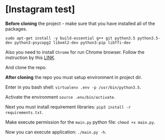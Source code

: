 # [Instagram test] #

**Before cloning** the project - make sure that you have installed all of the packages.

`sudo apt-get install -y build-essential g++ git python3.5 python3.5-dev python3-psycopg2 libxml2-dev python3-pip libffi-dev`

Also you need to install `Chrome` for run Chrome browser. Follow the instruction by this [LINK](https://askubuntu.com/questions/79280/how-to-install-chrome-browser-properly-via-command-line).

And clone the repo.

**After cloning** the repo you must setup environment in project dir.

Enter in you bash shell: `virtualenv .env -p /usr/bin/python3.5`.

Activate the environment `source .env/bin/activate`.

Next you must install requirement libraries: `pip3 install -r requirements.txt`.

Make execute permission for the `main.py` python file: `chmod +x main.py`.

Now you can execute application: `./main.py -h`.
